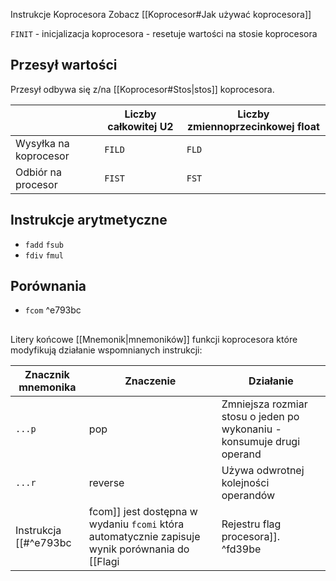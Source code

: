 Instrukcje Koprocesora
Zobacz [[Koprocesor#Jak używać koprocesora]]

`FINIT` - inicjalizacja koprocesora - resetuje wartości na stosie koprocesora
## Przesył wartości
Przesył odbywa się z/na [[Koprocesor#Stos|stos]] koprocesora.

|                       | Liczby całkowitej U2 | Liczby zmiennoprzecinkowej float |
| --------------------- | -------------------- | -------------------------------- |
| Wysyłka na koprocesor | `FILD`               | `FLD`                            |
| Odbiór na procesor    | `FIST`               | `FST`                            |

## Instrukcje arytmetyczne
- `fadd` `fsub`
- `fdiv` `fmul`

## Porównania
- `fcom` ^e793bc

##
Litery końcowe [[Mnemonik|mnemoników]] funkcji koprocesora które modyfikują działanie wspomnianych instrukcji:

| Znacznik mnemonika | Znaczenie | Działanie                                                              |
| ------------------ | --------- | ---------------------------------------------------------------------- |
| `...p`             | pop       | Zmniejsza rozmiar stosu o jeden po wykonaniu - konsumuje drugi operand |
| `...r`             | reverse   | Używa odwrotnej kolejności operandów                                   |
Instrukcja [[#^e793bc|fcom]] jest dostępna w wydaniu `fcomi` która automatycznie zapisuje wynik porównania do [[Flagi|Rejestru flag procesora]].  ^fd39be